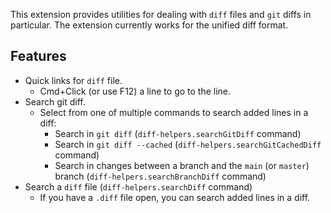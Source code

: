 This extension provides utilities for dealing with `diff` files and `git` diffs in particular.
The extension currently works for the unified diff format.

## Features

- Quick links for `diff` file.
	- Cmd+Click (or use F12) a line to go to the line.
- Search git diff.
	- Select from one of multiple commands to search added lines in a diff:
		- Search in `git diff` (`diff-helpers.searchGitDiff` command)
		- Search in `git diff --cached` (`diff-helpers.searchGitCachedDiff` command)
		- Search in changes between a branch and the `main` (or `master`) branch (`diff-helpers.searchBranchDiff` command)
- Search a `diff` file (`diff-helpers.searchDiff` command)
	- If you have a `.diff` file open, you can search added lines in a diff.
